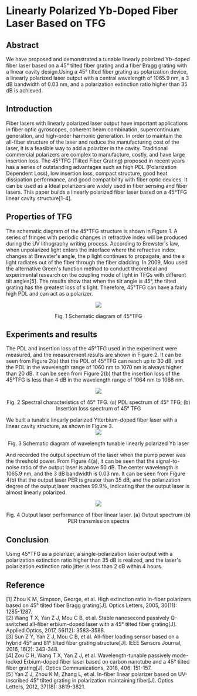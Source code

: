 # Linearly Polarized Yb-Doped Fiber Laser Based on TFG
##  Abstract
We have proposed and demonstrated a tunable linearly polarized Yb-doped fiber laser based on a 45° tilted fiber grating and a fiber Bragg grating with a linear cavity design.Using a 45° tilted fiber grating as polarization device, a linearly polarized laser output with a central wavelength of 1065.9 nm, a 3 dB bandwidth of 0.03 nm, and a polarization extinction ratio higher than 35 dB is achieved.  
##  Introduction
Fiber lasers with linearly polarized laser output have important applications in fiber optic gyroscopes, coherent beam combination, supercontinuum generation, and high-order harmonic generation. In order to maintain the all-fiber structure of the laser and reduce the manufacturing cost of the laser, it is a feasible way to add a polarizer in the cavity. Traditional commercial polarizers are complex to manufacture, costly, and have large insertion loss. The 45°TFG (Tilted Fiber Grating) proposed in recent years has a series of outstanding advantages such as high PDL (Polarization Dependent Loss), low insertion loss, compact structure, good heat dissipation performance, and good compatibility with fiber optic devices. It can be used as a Ideal polarizers are widely used in fiber sensing and fiber lasers. This paper builds a linearly polarized fiber laser based on a 45°TFG linear cavity structure[1-4].
##  Properties of TFG
The schematic diagram of the 45°TFG structure is shown in Figure 1. A series of fringes with periodic changes in refractive index will be produced during the UV lithography writing process. According to Brewster's law, when unpolarized light enters the interface where the refractive index changes at Brewster's angle, the p light continues to propagate, and the s light radiates out of the fiber through the fiber cladding. In 2009, Mou used the alternative Green's function method to conduct theoretical and experimental research on the coupling mode of light in TFGs with different tilt angles[5]. The results show that when the tilt angle is 45°, the tilted grating has the greatest loss of s light. Therefore, 45°TFG can have a fairly high PDL and can act as a polarizer.
<div align=center>
<img src="https://github.com/yangjinmin/Wavelength-Tunable-Linearly-Polarized-Yb-Doped-Fiber-Laser-Based-on-Tilted-Fiber-Grating/blob/main/Figure%201.PNG" />
</div>
<p align="center">
Fig. 1 Schematic diagram of 45°TFG
</p>  

## Experiments and results
The PDL and insertion loss of the 45°TFG used in the experiment were measured, and the measurement results are shown in Figure 2. It can be seen from Figure 2(a) that the PDL of 45°TFG can reach up to 30 dB, and the PDL in the wavelength range of 1060 nm to 1070 nm is always higher than 20 dB. It can be seen from Figure 2(b) that the insertion loss of the 45°TFG is less than 4 dB in the wavelength range of 1064 nm to 1068 nm. 
<div align=center>
  <img src="https://github.com/yangjinmin/Wavelength-Tunable-Linearly-Polarized-Yb-Doped-Fiber-Laser-Based-on-Tilted-Fiber-Grating/blob/main/Figure%202.PNG" />
</div>
<p align="center">Fig. 2 Spectral characteristics of 45° TFG. (a) PDL spectrum of 45° TFG; (b) Insertion loss spectrum of 45° TFG</p>
We built a tunable linearly polarized Ytterbium-doped fiber laser with a linear cavity structure, as shown in Figure 3.
<div align=center>
  <img src="https://github.com/yangjinmin/Wavelength-Tunable-Linearly-Polarized-Yb-Doped-Fiber-Laser-Based-on-Tilted-Fiber-Grating/blob/main/Figure%204.PNG" />
 </div> 
 <p align="center">  Fig. 3 Schematic diagram of wavelength tunable linearly polarized Yb laser </p>

And recorded the output spectrum of the laser when the pump power was the threshold power. From Figure 4(a), it can be seen that the signal-to-noise ratio of the output laser is above 50 dB. The center wavelength is 1065.9 nm, and the 3 dB bandwidth is 0.03 nm. It can be seen from Figure 4(b) that the output laser PER is greater than 35 dB, and the polarization degree of the output laser reaches 99.9%, indicating that the output laser is almost linearly polarized.
<div align=center>
  <img src="https://github.com/yangjinmin/Wavelength-Tunable-Linearly-Polarized-Yb-Doped-Fiber-Laser-Based-on-Tilted-Fiber-Grating/blob/main/Figure%203.PNG" />  
</div> 
 <p align="center">    Fig. 4 Output laser performance of fiber linear laser. (a) Output spectrum  (b) PER transmission spectra   </p>

 
## Conclusion
Using 45°TFG as a polarizer, a single-polarization laser output with a polarization extinction ratio higher than 35 dB is realized, and the laser's polarization extinction ratio jitter is less than 2 dB within 4 hours.

## Reference
[1] Zhou K M, Simpson, George, et al. High extinction ratio in-fiber polarizers based on 45° tilted fiber Bragg grating[J]. Optics Letters, 2005, 30(11): 1285-1287.  
[2]	Wang T X, Yan Z J, Mou C B, et al. Stable nanosecond passively Q-switched all-fiber erbium-doped laser with a 45° tilted fiber grating[J]. Applied Optics, 2017, 56(12): 3583-3588.   
[3] Sun Z Y, Yan Z J, Mou C B, et al. All-fiber loading sensor based on a hybrid 45° and 81° tilted fiber grating structure[J]. IEEE Sensors Journal, 2016, 16(2): 343-348.  
[4] Zou C H, Wang T X, Yan Z J, et al. Wavelength-tunable passively mode-locked Erbium-doped fiber laser based on carbon nanotube and a 45° tilted fiber grating[J]. Optics Communications, 2018, 406: 151-157.  
[5] Yan Z J, Zhou K M, Zhang L, et al. In-fiber linear polarizer based on UV-inscribed 45° tilted grating in polarization maintaining fiber[J]. Optics Letters, 2012, 37(18): 3819-3821.


